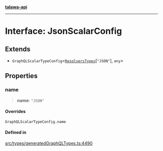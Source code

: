 [**talawa-api**](../../../README.md)

***

# Interface: JsonScalarConfig

## Extends

- `GraphQLScalarTypeConfig`\<[`ResolversTypes`](../type-aliases/ResolversTypes.md)\[`"JSON"`\], `any`\>

## Properties

### name

> **name**: `"JSON"`

#### Overrides

`GraphQLScalarTypeConfig.name`

#### Defined in

[src/types/generatedGraphQLTypes.ts:4490](https://github.com/Suyash878/talawa-api/blob/095e6964ce2a06c1c30d1acf81b6162203f1db91/src/types/generatedGraphQLTypes.ts#L4490)
